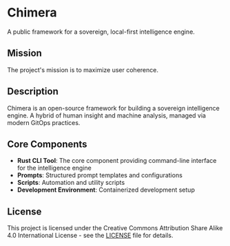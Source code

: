 # Chimera

A public framework for a sovereign, local-first intelligence engine.

## Mission

The project's mission is to maximize user coherence.

## Description

Chimera is an open-source framework for building a sovereign intelligence engine. A hybrid of human insight and machine analysis, managed via modern GitOps practices.

## Core Components

- **Rust CLI Tool**: The core component providing command-line interface for the intelligence engine
- **Prompts**: Structured prompt templates and configurations
- **Scripts**: Automation and utility scripts
- **Development Environment**: Containerized development setup

## License

This project is licensed under the Creative Commons Attribution Share Alike 4.0 International License - see the [LICENSE](LICENSE) file for details.
